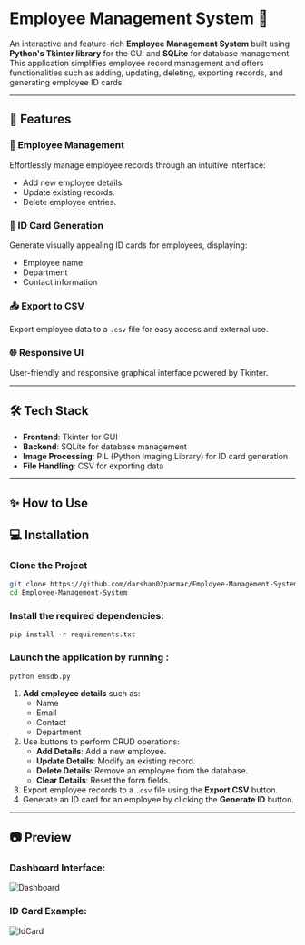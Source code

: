 
# Employee Management System 🏢

An interactive and feature-rich **Employee Management System** built using **Python's Tkinter library** for the GUI and **SQLite** for database management. This application simplifies employee record management and offers functionalities such as adding, updating, deleting, exporting records, and generating employee ID cards.

---

## 🚀 Features

### 🌟 Employee Management  
Effortlessly manage employee records through an intuitive interface:
- Add new employee details.
- Update existing records.
- Delete employee entries.

### 🎫 ID Card Generation  
Generate visually appealing ID cards for employees, displaying:
- Employee name  
- Department  
- Contact information  

### 📤 Export to CSV  
Export employee data to a `.csv` file for easy access and external use.

### 🌐 Responsive UI  
User-friendly and responsive graphical interface powered by Tkinter.

---

## 🛠️ Tech Stack

- **Frontend**: Tkinter for GUI  
- **Backend**: SQLite for database management  
- **Image Processing**: PIL (Python Imaging Library) for ID card generation  
- **File Handling**: CSV for exporting data  

---
## ✨ How to Use

## 💻 Installation

### Clone the Project
```bash
git clone https://github.com/darshan02parmar/Employee-Management-System.git
cd Employee-Management-System
```
### Install the required dependencies:
```
pip install -r requirements.txt
```
### Launch the application by running :
```
python emsdb.py
```
1. **Add employee details** such as:
   - Name  
   - Email  
   - Contact  
   - Department  
2. Use buttons to perform CRUD operations:
   - **Add Details**: Add a new employee.  
   - **Update Details**: Modify an existing record.  
   - **Delete Details**: Remove an employee from the database.  
   - **Clear Details**: Reset the form fields.  
3. Export employee records to a `.csv` file using the **Export CSV** button.  
4. Generate an ID card for an employee by clicking the **Generate ID** button.  

---

## 📷 Preview

### Dashboard Interface:

![Dashboard](https://github.com/user-attachments/assets/bc12dc86-babe-400b-a2b9-ce4fc8c83eba)

### ID Card Example:

![IdCard](https://github.com/user-attachments/assets/d60cceaf-d723-4f40-94f8-15eeee31fb18)


